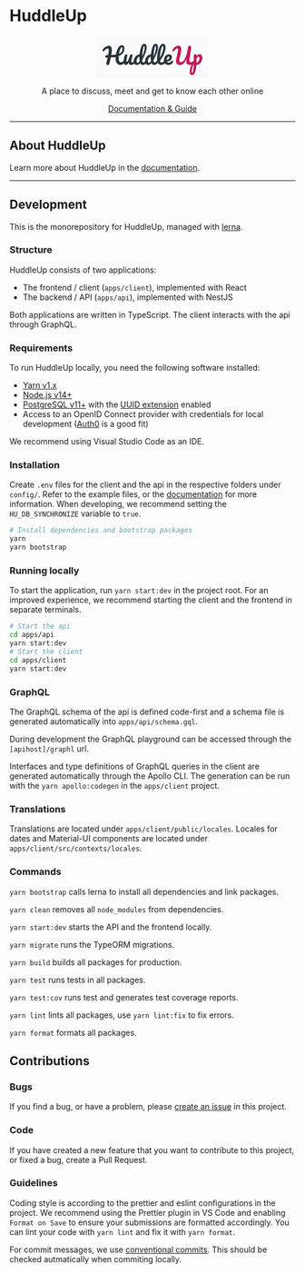 
# HuddleUp

<p style="text-align: center;"><svg width="200" height="74" fill="none" xmlns="http://www.w3.org/2000/svg"><path fill="#FAFAFA" d="M0 0h200v74H0z"/><path d="M51.32 41.767c.343 0 .607.158.791.474.211.316.317.75.317 1.303 0 1.027-.25 1.843-.752 2.448-2.61 3.185-5.392 4.778-8.346 4.778-2.557 0-4.6-.987-6.13-2.962-1.53-1.974-2.294-4.804-2.294-8.49 0-.894.04-1.79.118-2.684-1.74.315-3.639.552-5.696.71-1.37.106-2.307.171-2.808.198-.527 2.685-1.265 5.975-2.215 9.871-.554 2.29-1.608 3.436-3.164 3.436-1.688 0-2.532-.763-2.532-2.29 0-.343.066-.816.198-1.422.897-3.606 1.609-6.66 2.136-9.16l-1.899.078c-.87 0-1.503-.145-1.898-.434-.396-.316-.593-.816-.593-1.5 0-.87.25-1.501.751-1.896.501-.421 1.332-.658 2.492-.711l2.096-.079c.686-3.712 1.029-6.542 1.029-8.49 0-1.237-.185-2.08-.554-2.527-.37-.447-.857-.671-1.463-.671-1.846 0-3.93 1.54-6.25 4.62-.343.447-.725.671-1.147.671-.37 0-.686-.171-.95-.513-.263-.342-.395-.777-.395-1.303 0-.816.33-1.685.989-2.606 1.16-1.606 2.624-2.922 4.39-3.95 1.767-1.052 3.56-1.579 5.38-1.579 1.714 0 3.032.593 3.955 1.777.95 1.159 1.424 2.975 1.424 5.45 0 2.184-.316 5.146-.95 8.884l3.877-.197c1.661-.08 3.085-.21 4.272-.395.474-2.896 1.2-5.607 2.175-8.135.976-2.527 2.189-4.58 3.64-6.16 1.45-1.579 3.071-2.369 4.864-2.369 1.319 0 2.36.527 3.125 1.58.765 1.026 1.147 2.382 1.147 4.067 0 6.529-3.336 11.056-10.007 13.584a43.775 43.775 0 0 0-.119 3.277c0 2.764.343 4.725 1.029 5.883.685 1.159 1.648 1.738 2.887 1.738 1.081 0 2.07-.276 2.967-.83.896-.578 1.911-1.552 3.045-2.921.317-.369.673-.553 1.068-.553zm-5.34-22.39c-.58 0-1.2.527-1.858 1.58-.633 1.053-1.24 2.488-1.82 4.304-.58 1.817-1.041 3.804-1.384 5.963 2.11-.869 3.665-2.106 4.667-3.712 1.002-1.606 1.503-3.672 1.503-6.2 0-.605-.105-1.079-.316-1.421-.211-.342-.475-.513-.791-.513z" fill="#263238"/><path d="M53.26 50.77c-1.186 0-2.162-.54-2.927-1.619-.738-1.106-1.107-2.475-1.107-4.107 0-1.974.132-3.777.395-5.41.264-1.658.7-3.409 1.306-5.251.263-.79.633-1.356 1.107-1.698.475-.342 1.226-.514 2.255-.514.58 0 .975.093 1.186.277.238.184.356.46.356.83 0 .21-.145.92-.435 2.131a41.227 41.227 0 0 0-.633 2.646c-.527 2.764-.79 4.607-.79 5.528 0 .553.065.948.197 1.185.132.21.343.316.633.316.396 0 .883-.395 1.463-1.185.607-.79 1.24-1.987 1.899-3.593.686-1.606 1.345-3.58 1.978-5.923.21-.79.527-1.356.949-1.698.448-.342 1.108-.514 1.978-.514.606 0 1.028.08 1.265.237.238.132.356.395.356.79 0 .658-.33 2.462-.989 5.41-.738 3.37-1.107 5.45-1.107 6.239 0 .5.105.895.316 1.184.211.264.488.395.831.395.527 0 1.147-.316 1.86-.947.737-.658 1.713-1.711 2.926-3.16.316-.368.672-.552 1.068-.552.343 0 .606.158.791.474.211.316.317.75.317 1.303 0 1.053-.251 1.869-.752 2.448-1.134 1.395-2.36 2.54-3.678 3.435-1.293.895-2.77 1.343-4.43 1.343-1.266 0-2.202-.487-2.809-1.461-.58-.974-.87-2.343-.87-4.107-.448 1.79-1.12 3.172-2.017 4.146-.897.948-1.86 1.422-2.888 1.422z" fill="#263238"/><path d="M89.963 41.767c.343 0 .606.158.79.474.212.316.317.75.317 1.303 0 1.053-.25 1.869-.751 2.448a19.643 19.643 0 0 1-3.56 3.396c-1.292.921-2.571 1.382-3.837 1.382-2.004 0-3.533-1.172-4.588-3.514-1.108 1.395-2.083 2.33-2.927 2.803-.817.474-1.78.71-2.887.71-1.609 0-2.94-.591-3.995-1.776-1.029-1.21-1.543-2.777-1.543-4.699 0-2.106.448-4.054 1.345-5.844.897-1.817 2.123-3.29 3.678-4.423a10.78 10.78 0 0 1 5.3-2.053c.502-5.107 1.45-9.464 2.848-13.07 1.424-3.633 3.283-5.45 5.578-5.45 1.133 0 2.07.514 2.808 1.54.765 1.027 1.147 2.58 1.147 4.66 0 2.948-.725 6.397-2.176 10.346-1.45 3.948-3.388 8.002-5.814 12.162.106 1.527.33 2.62.672 3.277.37.658.831.987 1.385.987.712 0 1.437-.316 2.175-.947.739-.632 1.728-1.685 2.967-3.16.316-.368.672-.552 1.068-.552zm-4.667-24.443c-.502 0-1.003.895-1.504 2.685-.5 1.764-.936 4.08-1.305 6.95a132.21 132.21 0 0 0-.751 9.003c2.953-6.423 4.43-11.583 4.43-15.479 0-1-.093-1.777-.277-2.33-.158-.552-.356-.829-.593-.829zM73.904 46.782c.501 0 1.002-.198 1.503-.593.501-.42 1.134-1.184 1.899-2.29-.264-1.421-.396-3.014-.396-4.778 0-.632.026-1.658.08-3.08-1.451.448-2.664 1.422-3.64 2.922-.95 1.474-1.424 3.12-1.424 4.936 0 1.922.66 2.883 1.978 2.883z" fill="#263238"/><path d="M109.933 41.767c.343 0 .606.158.791.474.211.316.316.75.316 1.303 0 1.053-.25 1.869-.751 2.448a19.643 19.643 0 0 1-3.56 3.396c-1.292.921-2.571 1.382-3.837 1.382-2.004 0-3.533-1.172-4.588-3.514-1.108 1.395-2.083 2.33-2.927 2.803-.817.474-1.78.71-2.887.71-1.609 0-2.94-.591-3.995-1.776-1.029-1.21-1.543-2.777-1.543-4.699 0-2.106.448-4.054 1.345-5.844.897-1.817 2.123-3.29 3.678-4.423a10.78 10.78 0 0 1 5.3-2.053c.502-5.107 1.45-9.464 2.848-13.07 1.424-3.633 3.283-5.45 5.578-5.45 1.133 0 2.07.514 2.808 1.54.765 1.027 1.147 2.58 1.147 4.66 0 2.948-.725 6.397-2.176 10.346-1.45 3.948-3.388 8.002-5.814 12.162.106 1.527.33 2.62.672 3.277.37.658.831.987 1.385.987.712 0 1.437-.316 2.175-.947.739-.632 1.727-1.685 2.967-3.16.316-.368.672-.552 1.068-.552zm-4.668-24.443c-.501 0-1.002.895-1.503 2.685-.501 1.764-.936 4.08-1.305 6.95-.343 2.87-.593 5.87-.751 9.003 2.953-6.423 4.43-11.583 4.43-15.479 0-1-.093-1.777-.277-2.33-.158-.552-.356-.829-.594-.829zM93.874 46.782c.501 0 1.002-.198 1.503-.593.501-.42 1.134-1.184 1.899-2.29-.264-1.421-.396-3.014-.396-4.778 0-.632.026-1.658.08-3.08-1.451.448-2.664 1.422-3.64 2.922-.95 1.474-1.424 3.12-1.424 4.936 0 1.922.66 2.883 1.978 2.883z" fill="#263238"/><path d="M122.813 41.767c.343 0 .607.158.791.474.211.316.317.75.317 1.303 0 1.053-.251 1.869-.752 2.448-1.133 1.395-2.373 2.54-3.718 3.435-1.318.895-2.821 1.343-4.509 1.343-2.32 0-4.047-1.053-5.181-3.159-1.108-2.106-1.662-4.83-1.662-8.174 0-3.212.409-6.87 1.227-10.977.843-4.107 2.07-7.634 3.678-10.583 1.635-2.948 3.573-4.422 5.814-4.422 1.266 0 2.255.592 2.967 1.777.738 1.158 1.108 2.83 1.108 5.014 0 3.133-.871 6.766-2.611 10.899-1.74 4.133-4.1 8.226-7.08 12.28.184 1.08.488 1.856.91 2.33.421.448.975.671 1.661.671 1.081 0 2.03-.302 2.848-.908.817-.632 1.859-1.698 3.124-3.198.317-.369.673-.553 1.068-.553zm-4.865-24.403c-.606 0-1.292 1.092-2.056 3.277-.765 2.185-1.438 4.897-2.018 8.135-.58 3.238-.896 6.344-.949 9.319 1.872-3.08 3.362-6.16 4.47-9.24 1.107-3.107 1.661-5.937 1.661-8.49 0-2-.369-3.001-1.108-3.001z" fill="#263238"/><path d="M134.884 42.952c.343 0 .607.157.791.473.211.316.317.75.317 1.303 0 .948-.225 1.764-.673 2.449a7.654 7.654 0 0 1-2.927 2.645c-1.186.632-2.61.948-4.272.948-2.531 0-4.496-.75-5.893-2.25-1.398-1.528-2.096-3.581-2.096-6.16 0-1.817.382-3.502 1.147-5.055.764-1.58 1.819-2.83 3.164-3.752 1.371-.92 2.914-1.381 4.628-1.381 1.529 0 2.755.46 3.678 1.382.923.895 1.385 2.119 1.385 3.672 0 1.816-.66 3.383-1.978 4.699-1.292 1.29-3.507 2.316-6.645 3.08.633 1.21 1.701 1.816 3.204 1.816 1.081 0 1.964-.25 2.65-.75.712-.5 1.529-1.343 2.452-2.527.317-.395.673-.592 1.068-.592zm-6.487-6.91c-.975 0-1.806.565-2.492 1.697-.659 1.132-.988 2.501-.988 4.107v.079c1.555-.369 2.782-.922 3.678-1.659.897-.737 1.345-1.592 1.345-2.566 0-.5-.145-.895-.435-1.185-.264-.316-.633-.474-1.108-.474z" fill="#263238"/><path d="M148.219 50.77c-2.215 0-3.89-.606-5.023-1.817-1.134-1.237-1.701-2.882-1.701-4.935 0-1.159.171-2.567.514-4.226l2.452-11.293c.053-.21.172-.79.356-1.737.211-.948.317-1.975.317-3.08 0-.632-.132-1.106-.396-1.422-.237-.316-.567-.474-.989-.474-.791 0-1.714.382-2.768 1.145-1.055.738-2.163 1.883-3.323 3.436-.369.5-.778.75-1.226.75-.369 0-.699-.171-.989-.513a2.054 2.054 0 0 1-.395-1.224c0-.816.369-1.738 1.107-2.764 2.69-3.686 5.841-5.529 9.453-5.529 1.609 0 2.861.487 3.758 1.461.923.974 1.384 2.41 1.384 4.305 0 1.342-.092 2.58-.277 3.711-.184 1.132-.501 2.672-.949 4.62l-1.621 7.226c-.053.237-.146.659-.277 1.264a24.341 24.341 0 0 0-.317 1.737 10.63 10.63 0 0 0-.118 1.58c0 .842.237 1.514.712 2.014.474.5 1.147.75 2.017.75 1.582 0 3.177-.842 4.786-2.527 1.635-1.685 3.138-4.396 4.509-8.135 1.397-3.764 2.479-8.568 3.243-14.412.185-1.343.449-2.277.791-2.804.37-.526 1.068-.79 2.097-.79.923 0 1.608.277 2.056.83.449.552.673 1.447.673 2.685 0 .71-.092 1.645-.277 2.803a192.153 192.153 0 0 1-.751 4.857 224.24 224.24 0 0 0-1.701 11.096c-.211 1.527-.317 2.659-.317 3.396 0 1.08.238 1.909.712 2.488.501.553 1.16.829 1.978.829.87 0 1.714-.29 2.531-.869.844-.579 1.833-1.54 2.967-2.882.316-.369.672-.553 1.068-.553.343 0 .606.158.791.474.211.316.316.75.316 1.303 0 1.027-.25 1.843-.751 2.448-1.371 1.659-2.729 2.87-4.074 3.633-1.345.763-2.756 1.145-4.232 1.145-2.189 0-3.864-.553-5.024-1.659-1.16-1.131-1.74-2.592-1.74-4.383 0-1 .211-2.948.633-5.844-1.319 3.87-2.993 6.818-5.024 8.845-2.004 2.028-4.324 3.041-6.961 3.041z" fill="#C2185B"/><path d="M187.838 38.529c0 2.08-.488 4.054-1.464 5.923-.949 1.843-2.228 3.343-3.836 4.502-1.582 1.158-3.283 1.763-5.103 1.816-.343 5.08-1.12 9.319-2.333 12.715-1.213 3.422-2.993 5.133-5.34 5.133-1.424 0-2.479-.513-3.164-1.54-.686-1.026-1.029-2.448-1.029-4.265 0-2.58.593-5.594 1.78-9.042 1.187-3.422 3.019-7.2 5.498-11.333 0-3.843-.026-6.515-.079-8.016-.026-.763.277-1.369.91-1.816.632-.448 1.424-.671 2.373-.671.554 0 .949.118 1.186.355.264.21.409.645.436 1.303 0 .658.013 1.145.039 1.461.844-1.053 1.675-1.803 2.492-2.25a5.122 5.122 0 0 1 2.611-.712c1.476 0 2.676.593 3.599 1.777.949 1.185 1.424 2.738 1.424 4.66zm-10.205 8.45c.949-.21 1.819-.724 2.611-1.54.817-.842 1.463-1.869 1.938-3.08.474-1.237.712-2.527.712-3.87 0-.79-.159-1.382-.475-1.776a1.504 1.504 0 0 0-1.266-.632c-.949 0-2.096 1-3.441 3a246.092 246.092 0 0 0-.039 5.095c0 1.21-.014 2.145-.04 2.803zm-7.555 17.77c.712 0 1.306-1.554 1.78-4.66.475-3.08.778-6.923.91-11.53-1.134 2.632-2.031 5.146-2.69 7.542-.659 2.395-.989 4.41-.989 6.041 0 .843.106 1.488.317 1.935.184.448.409.671.672.671z" fill="#C2185B"/></svg></p>

<p style="width: 100%; text-align: center;">A place to discuss, meet and get to know each other online</p>
<p style="width: 100%; text-align: center;"><a target="_BLANK" href="https://huddle-up.github.io/handbook">Documentation & Guide</a></p>

---


## About HuddleUp

Learn more about HuddleUp in the [documentation](https://huddle-up.github.io/handbook).

---

## Development

This is the monorepository for HuddleUp, managed with [lerna](https://github.com/lerna/lerna).

### Structure

HuddleUp consists of two applications:

- The frontend / client (`apps/client`), implemented with React
- The backend / API (`apps/api`), implemented with NestJS

Both applications are written in TypeScript. The client interacts with the api through GraphQL.

### Requirements

To run HuddleUp locally, you need the following software installed:

- [Yarn v1.x](https://classic.yarnpkg.com)
- [Node.js v14+](https://nodejs.org)
- [PostgreSQL v11+](https://www.postgresql.org) with the [UUID extension](https://www.postgresql.org/docs/13/uuid-ossp.html) enabled
- Access to an OpenID Connect provider with credentials for local development ([Auth0](https://auth0.com) is a good fit)

We recommend using Visual Studio Code as an IDE.

### Installation

Create `.env` files for the client and the api in the respective folders under `config/`. Refer to the example files, or the [documentation](https://huddle-up.github.io/handbook/docs/host/configuration) for more information. When developing, we recommend setting the `HU_DB_SYNCHRONIZE` variable to `true`.

```sh
# Install dependencies and bootstrap packages
yarn
yarn bootstrap
```

### Running locally

To start the application, run `yarn start:dev` in the project root. For an improved experience, we recommend starting the client and the frontend in separate terminals.

```bash
# Start the api
cd apps/api
yarn start:dev
# Start the client
cd apps/client
yarn start:dev
```

### GraphQL

The GraphQL schema of the api is defined code-first and a schema file is generated automatically into `apps/api/schema.gql`.

During development the GraphQL playground can be accessed through the `[apihost]/graphl` url.

Interfaces and type definitions of GraphQL queries in the client are generated automatically through the Apollo CLI. The generation can be run with the `yarn apollo:codegen` in the `apps/client` project.

### Translations

Translations are located under `apps/client/public/locales`. Locales for dates and Material-UI components are located under `apps/client/src/contexts/locales`.

### Commands

`yarn bootstrap` calls lerna to install all dependencies and link packages.

`yarn clean` removes all `node_modules` from dependencies.

`yarn start:dev` starts the API and the frontend locally.

`yarn migrate` runs the TypeORM migrations.

`yarn build` builds all packages for production.

`yarn test` runs tests in all packages.

`yarn test:cov` runs test and generates test coverage reports.

`yarn lint` lints all packages, use `yarn lint:fix` to fix errors.

`yarn format` formats all packages.

## Contributions

### Bugs

If you find a bug, or have a problem, please [create an issue](https://github.com/huddle-up/huddle-up/issues) in this project.

### Code

If you have created a new feature that you want to contribute to this project, or fixed a bug, create a Pull Request.

### Guidelines

Coding style is according to the prettier and eslint configurations in the project. We recommend using the Prettier plugin in VS Code and enabling `Format on Save` to ensure your submissions are formatted accordingly. You can lint your code with `yarn lint` and fix it with `yarn format`.

For commit messages, we use [conventional commits](https://www.conventionalcommits.org/en/v1.0.0/). This should be checked autmatically when commiting locally.
